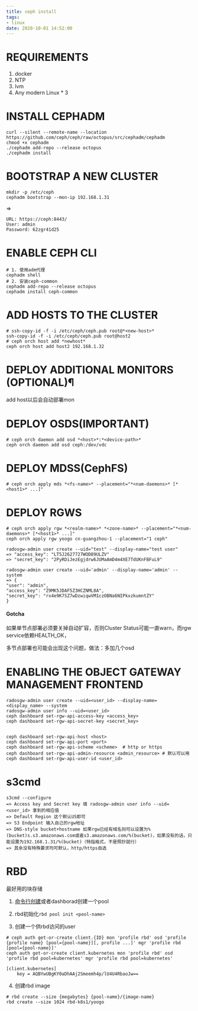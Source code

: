 ```yaml
---
title: ceph install
tags:
- linux
date: 2020-10-01 14:52:00
---
```


# REQUIREMENTS

1. docker
2. NTP
3. lvm
4. Any modern Linux * 3

# INSTALL CEPHADM

```shell
curl --silent --remote-name --location https://github.com/ceph/ceph/raw/octopus/src/cephadm/cephadm
chmod +x cephadm
./cephadm add-repo --release octopus
./cephadm install
```

# BOOTSTRAP A NEW CLUSTER

```shell
mkdir -p /etc/ceph
cephadm bootstrap --mon-ip 192.168.1.31
```

=>

```
URL: https://ceph:8443/
User: admin
Password: 62zgr41d25
```

# ENABLE CEPH CLI

```shell
# 1. 使用adm代理
cephadm shell
# 2. 安装ceph-common
cephadm add-repo --release octopus
cephadm install ceph-common
```

# ADD HOSTS TO THE CLUSTER

```shell
# ssh-copy-id -f -i /etc/ceph/ceph.pub root@*<new-host>*
ssh-copy-id -f -i /etc/ceph/ceph.pub root@host2
# ceph orch host add *newhost*
ceph orch host add host2 192.168.1.32
```



# DEPLOY ADDITIONAL MONITORS (OPTIONAL)¶

add host以后会自动部署mon

# DEPLOY OSDS(IMPORTANT)

```shell
# ceph orch daemon add osd *<host>*:*<device-path>*
ceph orch daemon add osd ceph:/dev/vdc
```

# DEPLOY MDSS(CephFS)

```shell
# ceph orch apply mds *<fs-name>* --placement="*<num-daemons>* [*<host1>* ...]"
```

# DEPLOY RGWS

```shell
# ceph orch apply rgw *<realm-name>* *<zone-name>* --placement="*<num-daemons>* [*<host1>* ...]"
ceph orch apply rgw yoogo cn-guangzhou-1 --placement="1 ceph"

radosgw-admin user create --uid="test" --display-name="test user"
=> "access_key": "LT5J2627727WOD89ULZV"
=> "secret_key": "2PyRDiJezEgjdrw6JUMaAmD4m4XE7TdUKnFBFuL9"

radosgw-admin user create --uid='admin' --display-name='admin' --system
=> {
"user": "admin",
"access_key": "Z9MK5JDAF5Z3HCZNML8A",
"secret_key": "rx4e9K7SZ7wDzwiqwVM1czOBNa6NIPkxzkumntZY"
}
```
#### Gotcha

如果单节点部署必须要关掉自动扩容，否则Cluster Status可能一直warn，而rgw service依赖HEALTH_OK，

多节点部署也可能会出现这个问题，做法：多加几个osd

# ENABLING THE OBJECT GATEWAY MANAGEMENT FRONTEND

```shell
radosgw-admin user create --uid=<user_id> --display-name=<display_name> --system
radosgw-admin user info --uid=<user_id>
ceph dashboard set-rgw-api-access-key <access_key>
ceph dashboard set-rgw-api-secret-key <secret_key>


ceph dashboard set-rgw-api-host <host>
ceph dashboard set-rgw-api-port <port>
ceph dashboard set-rgw-api-scheme <scheme>  # http or https
ceph dashboard set-rgw-api-admin-resource <admin_resource> # 默认可以用
ceph dashboard set-rgw-api-user-id <user_id>
```

# s3cmd

```
s3cmd --configure
=> Access key and Secret key 填 radosgw-admin user info --uid=<user_id> 拿到的相应值
=> Default Region 这个默认US即可
=> S3 Endpoint 输入自己的rgw地址
=> DNS-style bucket+hostname 如果rgw已经有域名则可以设置为%(bucket)s.s3.amazonaws.com或者s3.amazonaws.com/%(bucket)，如果没有的话，只能设置为192.168.1.31/%(bucket)（特指格式，不是照抄就行）
=> 其余没有特殊要求均可默认，http/https自选

```

# RBD

最好用的块存储

1. [命令行创建](https://docs.ceph.com/en/latest/rados/operations/pools/#create-a-pool)或者dashborad创建一个pool
2. rbd初始化`rbd pool init <pool-name>`

3. 创建一个供rbd访问的user

```shell
# ceph auth get-or-create client.{ID} mon 'profile rbd' osd 'profile {profile name} [pool={pool-name}][, profile ...]' mgr 'profile rbd [pool={pool-name}]'
ceph auth get-or-create client.kubernetes mon 'profile rbd' osd 'profile rbd pool=kubernetes' mgr 'profile rbd pool=kubernetes'

[client.kubernetes]
	key = AQBYwUBgKY0aDhAAj2Smeemh4p/lU4U4RbaoJw==
```

4. 创建rbd image

```shell
# rbd create --size {megabytes} {pool-name}/{image-name}
rbd create --size 1024 rbd-k8s1/yoogo
```

